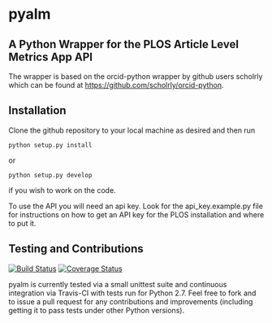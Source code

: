pyalm
=====

A Python Wrapper for the PLOS Article Level Metrics App API
-----------------------------------------------------------

The wrapper is based on the orcid-python wrapper by github users scholrly which can be
found at https://github.com/scholrly/orcid-python.

Installation
------------
Clone the github repository to your local machine as desired and then run

	python setup.py install 
	
or

	python setup.py develop
	
if you wish to work on the code.

To use the API you will need an api key. Look for the api_key.example.py file for 
instructions on how to get an API key for the PLOS installation and where to put it.

Testing and Contributions
-------------------------
[![Build Status](https://travis-ci.org/cameronneylon/pyalm.png?branch=master)](https://travis-ci.org/cameronneylon/pyalm)
[![Coverage Status](https://img.shields.io/coveralls/cameronneylon/pyalm.svg)](https://coveralls.io/r/cameronneylon/pyalm?branch=master)

pyalm is currently tested via a small unittest suite and continuous integration via
Travis-CI with tests run for Python 2.7. Feel free to fork and to issue a pull request 
for any contributions and improvements (including getting it to pass tests under other
Python versions).
